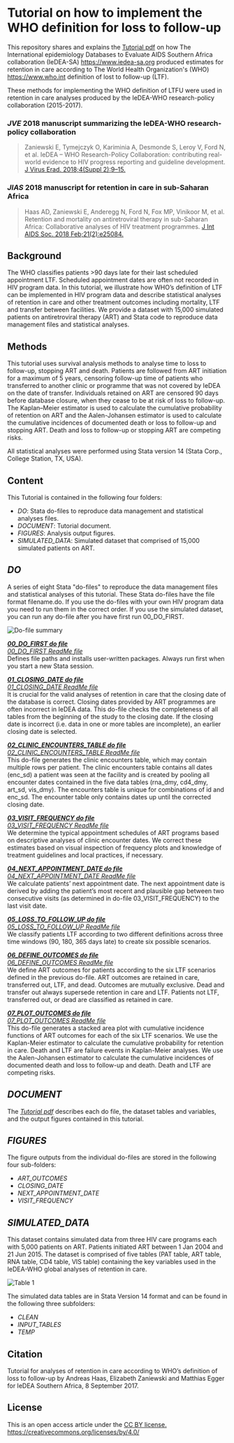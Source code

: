 # Tutorial on how to implement the WHO definition for loss to follow-up

This repository shares and explains the [Tutorial pdf](DOCUMENT/ReadMe_v0.3.pdf) on how The International epidemiology Databases to Evaluate AIDS Southern Africa collaboration (IeDEA-SA) https://www.iedea-sa.org produced estimates for retention in care according to The World Health Organization's (WHO) https://www.who.int definition of lost to follow-up (LTF). 

These methods for implementing the WHO definition of LTFU were used in retention in care analyses produced by the IeDEA-WHO research-policy collaboration (2015-2017).

### *JVE* 2018 manuscript summarizing the IeDEA-WHO research-policy collaboration

> Zaniewski E, Tymejczyk O, Kariminia A, Desmonde S, Leroy V, Ford N, et al. IeDEA – WHO Research-Policy Collaboration: contributing real-world evidence to HIV progress reporting and guideline development. [J Virus Erad. 2018;4(Suppl 2):9–15.](https://pubmed.ncbi.nlm.nih.gov/30515309/)

### *JIAS* 2018 manuscript for retention in care in sub-Saharan Africa
> Haas AD, Zaniewski E, Anderegg N, Ford N, Fox MP, Vinikoor M, et al. Retention and mortality on antiretroviral therapy in sub-Saharan Africa: Collaborative analyses of HIV treatment programmes. [J Int AIDS Soc. 2018 Feb;21(2):e25084.](https://pubmed.ncbi.nlm.nih.gov/29479867/)


## Background

The WHO classifies patients >90 days late for their last scheduled appointment LTF. Scheduled appointment dates are often not recorded in HIV program data. In this tutorial, we illustrate how WHO’s definition of LTF can be implemented in HIV program data and describe statistical analyses of retention in care and other treatment outcomes including mortality, LTF and transfer between facilities. We provide a dataset with 15,000 simulated patients on antiretroviral therapy (ART) and Stata code to reproduce data management files and statistical analyses.

## Methods

This tutorial uses survival analysis methods to analyse time to loss to follow-up, stopping ART and death. Patients are followed from ART initiation for a maximum of 5 years, censoring follow-up time of patients who transferred to another clinic or programme that was not covered by IeDEA on the date of transfer. Individuals retained on ART are censored 90 days before database closure, when they cease to be at risk of loss to follow-up. The Kaplan–Meier estimator is used to calculate the cumulative probability of retention on ART and the Aalen-Johansen estimator is used to calculate the cumulative incidences of documented death or loss to follow-up and stopping ART. Death and loss to follow-up or stopping ART are competing risks.

All statistical analyses were performed using Stata version 14 (Stata Corp., College Station, TX, USA).


## Content  
This Tutorial is contained in the following four folders:  

* *DO*: Stata do-files to reproduce data management and statistical analyses files.  
* *DOCUMENT*: Tutorial document.  
* *FIGURES*: Analysis output figures.  
* *SIMULATED_DATA*: Simulated dataset that comprised of 15,000 simulated patients on ART.  


## *DO*  

A series of eight Stata "do-files" to reproduce the data management files and statistical analyses of this tutorial. These Stata do-files have the file format filename.do. If you use the do-files with your own HIV program data you need to run them in the correct order. If you use the simulated dataset, you can run any do-file after you have first run 00_DO_FIRST. 

![Do-file summary](DO/Images/Table2.png)   


***[00_DO_FIRST do file](DO/00_DO_FIRST_v1.do)***    
*[00_DO_FIRST ReadMe file](DO/00_DO_FIRST_v1.md)*   
Defines file paths and installs user-written packages. Always run first when you start a new Stata session.

***[01_CLOSING_DATE do file](DO/01_CLOSING_DATE_v2.do)***     
*[01_CLOSING_DATE ReadMe file](DO/01_CLOSING_DATE_v2.md)*  
It is crucial for the valid analyses of retention in care that the closing date of the database is correct. Closing dates provided by ART programmes are often incorrect in IeDEA data.
This do-file checks the completeness of all tables from the beginning of the study to the closing date. If the closing date is incorrect (i.e. data in one or more tables are incomplete), an earlier closing date is selected.

***[02_CLINIC_ENCOUNTERS_TABLE do file](DO/02_CLINIC_ENCOUNTERS_TABLE_v1.do)***     
*[02_CLINIC_ENCOUNTERS_TABLE ReadMe file](DO/02_CLINIC_ENCOUNTERS_TABLE_v1.md)*  
This do-file generates the clinic encounters table, which may contain multiple rows per patient. The clinic encounters table contains all dates (enc_sd) a patient was seen at the facility and is created by pooling all encounter dates contained in the five data tables (rna_dmy, cd4_dmy, art_sd, vis_dmy). The encounters table is unique for combinations of id and enc_sd. The encounter table only contains dates up until the corrected closing date.

***[03_VISIT_FREQUENCY do file](DO/03_VISIT_FREQUENCY_v1.do)***    
*[03_VISIT_FREQUENCY ReadMe file](DO/03_VISIT_FREQUENCY_v1.md)*  
We determine the typical appointment schedules of ART programs based on descriptive analyses of clinic encounter dates. We correct these estimates based on visual inspection of frequency plots and knowledge of treatment guidelines and local practices, if necessary.

***[04_NEXT_APPOINTMENT_DATE do file](DO/04_NEXT_APPOINTMENT_DATE_v1.do)***    
*[04_NEXT_APPOINTMENT_DATE ReadMe file](DO/04_NEXT_APPOINTMENT_DATE_v1.md)*  
We calculate patients’ next appointment date. The next appointment date is derived by adding the patient’s most recent and plausible gap between two consecutive visits (as determined in do-file 03_VISIT_FREQUENCY) to the last visit date. 

***[05_LOSS_TO_FOLLOW_UP do file](DO/05_LOSS_TO_FOLLOW_UP_v1.do)***    
*[05_LOSS_TO_FOLLOW_UP ReadMe file](DO/05_LOSS_TO_FOLLOW_UP_v1.md)*   
We classify patients LTF according to two different definitions across three time windows (90, 180, 365 days late) to create six possible scenarios.

***[06_DEFINE_OUTCOMES do file](DO/06_DEFINE_OUTCOMES_v1.do)***    
*[06_DEFINE_OUTCOMES ReadMe file](DO/06_DEFINE_OUTCOMES_v1.md)*  
We define ART outcomes for patients according to the six LTF scenarios defined in the previous do-file. ART outcomes are retained in care, transferred out, LTF, and dead. Outcomes are mutually exclusive. Dead and transfer out always supersede retention in care and LTF. Patients not LTF, transferred out, or dead are classified as retained in care.


***[07_PLOT_OUTCOMES do file](DO/07_PLOT_OUTCOMES_v2.do)***    
*[07_PLOT_OUTCOMES ReadMe file](DO/07_PLOT_OUTCOMES_v2.md)*  
This do-file generates a stacked area plot with cumulative incidence functions of ART outcomes for each of the six LTF scenarios. We use the Kaplan-Meier estimator to calculate the cumulative probability for retention in care. Death and LTF are failure events in Kaplan-Meier analyses. We use the Aalen-Johansen estimator to calculate the cumulative incidences of documented death and loss to follow-up and death. Death and LTF are competing risks.

## *DOCUMENT*  
The *[Tutorial pdf](DOCUMENT/ReadMe_v0.3.pdf)* describes each do file, the dataset tables and variables, and the output figures contained in this tutorial.

## *FIGURES*   

The figure outputs from the individual do-files are stored in the following four sub-folders:
* *ART_OUTCOMES*  
* *CLOSING_DATE*  
* *NEXT_APPOINTMENT_DATE*  
* *VISIT_FREQUENCY*  


## *SIMULATED_DATA*  

This dataset contains simulated data from three HIV care programs each with 5,000 patients on ART. Patients initiated ART between 1 Jan 2004 and 21 Jun 2015. The dataset is comprised of five tables (PAT table, ART table, RNA table, CD4 table, VIS table) containing the key variables used in the IeDEA-WHO global analyses of retention in care.

![Table 1](DO/Images/Table1.png)  

The simulated data tables are in Stata Version 14 format and can be found in the following three subfolders:
* *CLEAN*  
* *INPUT_TABLES*  
* *TEMP*  

 

## Citation  

Tutorial for analyses of retention in care according to WHO’s definition of loss to follow-up by Andreas Haas, Elizabeth Zaniewski and Matthias Egger for IeDEA Southern Africa, 8 September 2017.  

## License   

This is an open access article under the [CC BY license.](LICENSE-CC-BY) https://creativecommons.org/licenses/by/4.0/  